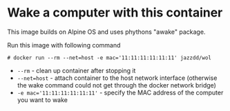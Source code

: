 # Wake a computer with this container
This image builds on Alpine OS and uses phythons "awake" package.

Run this image with following command

```
# docker run --rm --net=host -e mac='11:11:11:11:11:11' jazzdd/wol
```

* `--rm` - clean up container after stopping it
* `--net=host` - attach container to the host network interface (otherwise the wake command could not get through the docker network bridge)
* `-e mac='11:11:11:11:11:11'` - specify the MAC address of the computer you want to wake
